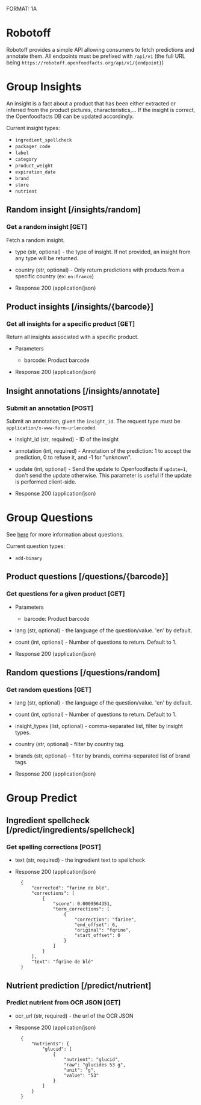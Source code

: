 FORMAT: 1A

# Robotoff

Robotoff provides a simple API allowing consumers to fetch predictions and annotate them.
All endpoints must be prefixed with `/api/v1` (the full URL being `https://robotoff.openfoodfacts.org/api/v1/{endpoint}`)

# Group Insights

An insight is a fact about a product that has been either extracted or inferred from the product pictures, characteristics,...
If the insight is correct, the Openfoodfacts DB can be updated accordingly.

Current insight types:

- `ingredient_spellcheck`
- `packager_code`
- `label`
- `category`
- `product_weight`
- `expiration_date`
- `brand`
- `store`
- `nutrient`

## Random insight [/insights/random]

### Get a random insight [GET]

Fetch a random insight.

+ type (str, optional) - the type of insight. If not provided, an insight from any type will be returned.
+ country (str, optional) - Only return predictions with products from a specific country (ex: `en:france`)

+ Response 200 (application/json)


## Product insights [/insights/{barcode}]

### Get all insights for a specific product [GET]

Return all insights associated with a specific product.

+ Parameters
    + barcode: Product barcode

+ Response 200 (application/json)


## Insight annotations [/insights/annotate]

### Submit an annotation [POST]

Submit an annotation, given the `insight_id`. The request type must be `application/x-www-form-urlencoded`.

+ insight_id (str, required) - ID of the insight
+ annotation (int, required) - Annotation of the prediction: 1 to accept the prediction, 0 to refuse it, and -1 
  for "unknown".
+ update (int, optional) - Send the update to Openfoodfacts if `update=1`, don't send the update otherwise. This 
  parameter is useful if the update is performed client-side.

+ Response 200 (application/json)



# Group Questions

See [here](https://github.com/openfoodfacts/robotoff/blob/master/doc/questions.md) for more information about 
questions.

Current question types:

- `add-binary`

## Product questions [/questions/{barcode}]

### Get questions for a given product [GET]

+ Parameters
    + barcode: Product barcode
   
+ lang (str, optional) - the language of the question/value. 'en' by default.
+ count (int, optional) - Number of questions to return. Default to 1.

+ Response 200 (application/json)


## Random questions [/questions/random]

### Get random questions [GET]

+ lang (str, optional) - the language of the question/value. 'en' by default.
+ count (int, optional) - Number of questions to return. Default to 1.
+ insight_types (list, optional) - comma-separated list, filter by insight types.
+ country (str, optional) - filter by country tag.
+ brands (str, optional) - filter by brands, comma-separated list of brand tags.

+ Response 200 (application/json)


# Group Predict

## Ingredient spellcheck [/predict/ingredients/spellcheck]

### Get spelling corrections [POST]

+ text (str, required) - the ingredient text to spellcheck


+ Response 200 (application/json)

        {
            "corrected": "farine de blé",
            "corrections": [
                {
                    "score": 0.0009564351,
                    "term_corrections": [
                        {
                            "correction": "farine",
                            "end_offset": 6,
                            "original": "fqrine",
                            "start_offset": 0
                        }
                    ]
                }
            ],
            "text": "fqrine de blé"
        }


## Nutrient prediction [/predict/nutrient]

### Predict nutrient from OCR JSON [GET]

+ ocr_url (str, required) - the url of the OCR JSON


+ Response 200 (application/json)

        {
            "nutrients": {
                "glucid": [
                    {
                        "nutrient": "glucid",
                        "raw": "glucides 53 g",
                        "unit": "g",
                        "value": "53"
                    }
                ]
            }
        }
